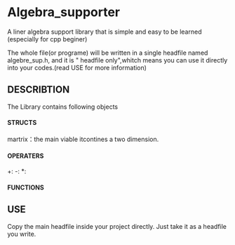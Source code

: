 # Algebra_supporter
A liner algebra support library that is simple and easy to be learned (especially for cpp beginer)

The whole file(or programe) will be written in a single headfile named algebre_sup.h, and it is " headfile only",whitch means you can use it directly into your codes.(read USE for more information)
## DESCRIBTION
The Library contains following objects
#### STRUCTS
martrix：the main viable itcontines a two dimension. 

#### OPERATERS
+:
-:
*:

#### FUNCTIONS

## USE
Copy the main headfile inside your project directly. Just take it as a headfile you write.
